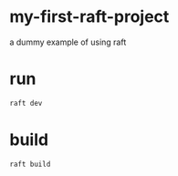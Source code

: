 # my-first-raft-project
a dummy example of using raft

# run 
```sh 
raft dev
``` 

# build 
```sh 
raft build
``` 
